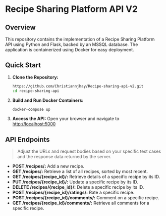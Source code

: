# Recipe Sharing Platform API V2

## Overview
This repository contains the implementation of a Recipe Sharing Platform API using Python and Flask, backed by an MSSQL database. The application is containerized using Docker for easy deployment.

## Quick Start

1. **Clone the Repository:**
    ```bash
    https://github.com/Christiannjhay/Recipe-sharing-api-v2.git
    cd recipe-sharing-api
    ```

2. **Build and Run Docker Containers:**
    ```bash
    docker-compose up 
    ```

3. **Access the API:**
    Open your browser and navigate to [http://localhost:5000](http://localhost:5000)
## API Endpoints
 >Adjust the URLs and request bodies based on your specific test cases and the response data returned by the server.
- **POST /recipes/:** Add a new recipe.
- **GET /recipes/:** Retrieve a list of all recipes, sorted by most recent.
- **GET /recipes/{recipe_id}/:** Retrieve details of a specific recipe by its ID.
- **PUT /recipes/{recipe_id}/:** Update a specific recipe by its ID.
- **DELETE /recipes/{recipe_id}/:** Delete a specific recipe by its ID.
- **POST /recipes/{recipe_id}/ratings/:** Rate a specific recipe.
- **POST /recipes/{recipe_id}/comments/:** Comment on a specific recipe.
- **GET /recipes/{recipe_id}/comments/:** Retrieve all comments for a specific recipe.
 
